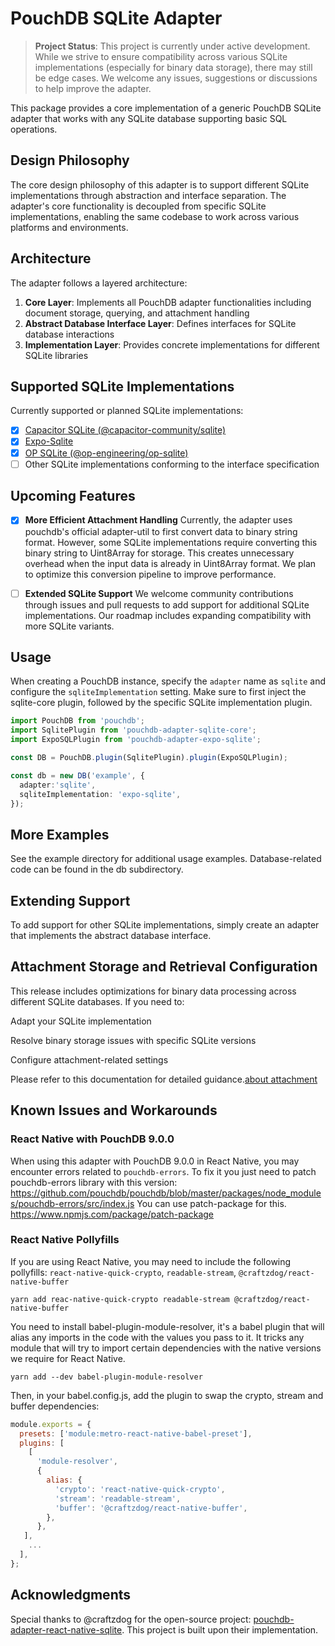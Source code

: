 # PouchDB SQLite Adapter

> **Project Status**: This project is currently under active development. While we strive to ensure compatibility across various SQLite implementations (especially for binary data storage), there may still be edge cases. We welcome any issues, suggestions or discussions to help improve the adapter.

This package provides a core implementation of a generic PouchDB SQLite adapter that works with any SQLite database supporting basic SQL operations.

## Design Philosophy

The core design philosophy of this adapter is to support different SQLite implementations through abstraction and interface separation. The adapter's core functionality is decoupled from specific SQLite implementations, enabling the same codebase to work across various platforms and environments.

## Architecture

The adapter follows a layered architecture:

1. **Core Layer**: Implements all PouchDB adapter functionalities including document storage, querying, and attachment handling
2. **Abstract Database Interface Layer**: Defines interfaces for SQLite database interactions
3. **Implementation Layer**: Provides concrete implementations for different SQLite libraries

## Supported SQLite Implementations

Currently supported or planned SQLite implementations:

- [x] [Capacitor SQLite (@capacitor-community/sqlite)](https://github.com/capacitor-community/sqlite)
- [x] [Expo-Sqlite](https://github.com/expo/expo/tree/sdk-52/packages/expo-sqlite)
- [x] [OP SQLite (@op-engineering/op-sqlite)](https://github.com/OP-Engineering/op-sqlite)
- [ ] Other SQLite implementations conforming to the interface specification

## Upcoming Features

- [x]  **More Efficient Attachment Handling**
   Currently, the adapter uses pouchdb's official adapter-util to first convert data to binary string format. However, some SQLite implementations require converting this binary string to Uint8Array for storage. This creates unnecessary overhead when the input data is already in Uint8Array format. We plan to optimize this conversion pipeline to improve performance.

- [ ] **Extended SQLite Support**
   We welcome community contributions through issues and pull requests to add support for additional SQLite implementations. Our roadmap includes expanding compatibility with more SQLite variants.

## Usage

When creating a PouchDB instance, specify the `adapter` name as `sqlite` and configure the `sqliteImplementation` setting. Make sure to first inject the sqlite-core plugin, followed by the specific SQLite implementation plugin.

```typescript
import PouchDB from 'pouchdb';
import SqlitePlugin from 'pouchdb-adapter-sqlite-core';
import ExpoSQLPlugin from 'pouchdb-adapter-expo-sqlite';

const DB = PouchDB.plugin(SqlitePlugin).plugin(ExpoSQLPlugin);

const db = new DB('example', {
  adapter:'sqlite',
  sqliteImplementation: 'expo-sqlite',
});
```

## More Examples
See the example directory for additional usage examples. Database-related code can be found in the db subdirectory.

## Extending Support
To add support for other SQLite implementations, simply create an adapter that implements the abstract database interface.

## Attachment Storage and Retrieval Configuration
This release includes optimizations for binary data processing across different SQLite databases. If you need to:

Adapt your SQLite implementation

Resolve binary storage issues with specific SQLite versions

Configure attachment-related settings

Please refer to this documentation for detailed guidance.[about attachment](./docs/attachment.md)

## Known Issues and Workarounds

### React Native with PouchDB 9.0.0
When using this adapter with PouchDB 9.0.0 in React Native, you may encounter errors related to `pouchdb-errors`.
To fix it you just need to patch pouchdb-errors library with this version: https://github.com/pouchdb/pouchdb/blob/master/packages/node_modules/pouchdb-errors/src/index.js
You can use patch-package for this. https://www.npmjs.com/package/patch-package

### React Native Pollyfills
If you are using React Native, you may need to include the following pollyfills: `react-native-quick-crypto`, `readable-stream`, `@craftzdog/react-native-buffer`
```shell
yarn add reac-native-quick-crypto readable-stream @craftzdog/react-native-buffer
```

You need to install babel-plugin-module-resolver, it's a babel plugin that will alias any imports in the code with the values you pass to it. It tricks any module that will try to import certain dependencies with the native versions we require for React Native.

```shell
yarn add --dev babel-plugin-module-resolver
```

Then, in your babel.config.js, add the plugin to swap the crypto, stream and buffer dependencies:

```js
module.exports = {
  presets: ['module:metro-react-native-babel-preset'],
  plugins: [
    [
      'module-resolver',
      {
        alias: {
          'crypto': 'react-native-quick-crypto',
          'stream': 'readable-stream',
          'buffer': '@craftzdog/react-native-buffer',
        },
      },
   ],
    ...
  ],
};
```
## Acknowledgments
Special thanks to @craftzdog for the open-source project: [pouchdb-adapter-react-native-sqlite](https://github.com/craftzdog/pouchdb-adapter-react-native-sqlite). This project is built upon their implementation.
